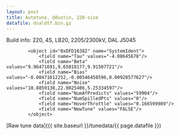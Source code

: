 ```yaml
---
layout: post
title: Autotune, @dustin, 220-size
datafile: dsaldtf.bin.gz
---
```


Build info: 220, 4S, LB20, 2205/2300kV, DAL J5045

```
        <object id="0xDFD16382" name="SystemIdent">
            <field name="Tau" values="-4.08645678"/>
            <field name="Beta" values="9.96471691,9.65018177,9.91507721"/>
            <field name="Bias" values="-0.00471612252,-0.00546458596,0.00920577627"/>
            <field name="Noise" values="10.8859138,22.0025406,5.25334597"/>
            <field name="NumAfPredicts" values="59904"/>
            <field name="NumSpilledPts" values="0"/>
            <field name="HoverThrottle" values="0.166599989"/>
            <field name="NewTune" values="FALSE"/>
        </object>
```

[Raw tune data]({{ site.baseurl }}/tunedata/{{ page.datafile }})
